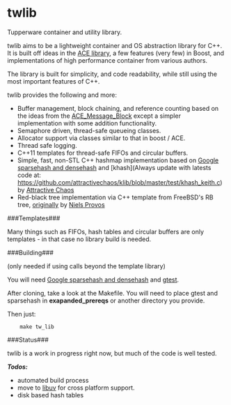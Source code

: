 twlib
=====

Tupperware container and utility library.

twlib aims to be a lightweight container and OS abstraction library for C++. It is built off ideas in the [ACE library](http://www.cs.wustl.edu/~schmidt/ACE-overview.html "ACE Overview"), a few features (very few) in Boost, and implementations of high performance container from various authors.

The library is built for simplicity, and code readability, while still using the most important features of C++. 

twlib provides the following and more:

* Buffer management, block chaining, and reference counting based on the ideas from the [ACE_Message_Block](http://www.dre.vanderbilt.edu/Doxygen/5.5/html/ace/classACE__Message__Block.html) except a simpler implementation with some addition functionality.
* Semaphore driven, thread-safe queueing classes.
* Allocator support via classes similar to that in boost / ACE.
* Thread safe logging.
* C++11 templates for thread-safe FIFOs and circular buffers.
* Simple, fast, non-STL C++ hashmap implementation based on [Google sparsehash and densehash](http://code.google.com/p/sparsehash/ "densehash") and [khash](Always update with latests code at: https://github.com/attractivechaos/klib/blob/master/test/khash_keith.c) by [Attractive Chaos](http://attractivechaos.wordpress.com/2008/08/28/comparison-of-hash-table-libraries/)
* Red-black tree implementation via C++ template from FreeBSD's RB tree, [originally](http://www.freebsd.org/cgi/cvsweb.cgi/~checkout~/src/sys/sys/tree.h?rev=1.9.4.2;content-type=text%2Fplain) by [Niels Provos](http://t-t-travails.blogspot.com/2008/04/left-leaning-red-black-trees-are-hard.html)

###Templates###

Many things such as FIFOs, hash tables and circular buffers are only templates - in that case no library build is needed.

###Building###

(only needed if using calls beyond the template library)

You will need [Google sparsehash and densehash](http://code.google.com/p/sparsehash/ "densehash") and [gtest](http://code.google.com/p/googletest/).

After cloning, take a look at the Makefile. You will need to place gtest and sparsehash in __exapanded_prereqs__ or another directory you provide.

Then just:

```
    make tw_lib
```

###Status###

twlib is a work in progress right now, but much of the code is well tested. 

___Todos:___

* automated build process
* move to [libuv](https://github.com/joyent/libuv) for cross platform support.
* disk based hash tables





